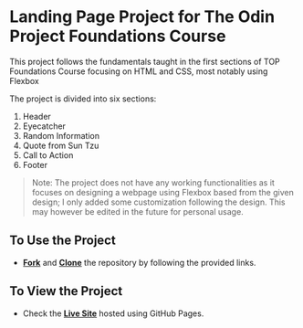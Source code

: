 # Landing Page Project for The Odin Project Foundations Course
<p>This project follows the fundamentals taught in the first sections of TOP Foundations Course focusing on HTML and CSS, most notably using Flexbox</p>
<p>The project is divided into six sections:<p>
<ol>
  <li>Header</li>
  <li>Eyecatcher</li>
  <li>Random Information</li>
  <li>Quote from Sun Tzu</li>
  <li>Call to Action</li>
  <li>Footer</li>
</ol>

> Note: The project does not have any working functionalities as it focuses on designing a webpage using Flexbox based from the given design; I only added some customization following the design. This may however be edited in the future for personal usage.

## To Use the Project
- **[Fork](https://docs.github.com/en/get-started/quickstart/fork-a-repo)** and **[Clone](https://docs.github.com/en/github/creating-cloning-and-archiving-repositories/cloning-a-repository-from-github/cloning-a-repository)** the repository by following the provided links.

## To View the Project
- Check the **[Live Site](https://zwnq.github.io/odin-landing/)** hosted using GitHub Pages.
